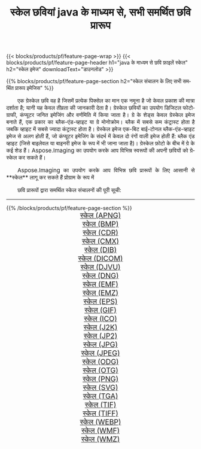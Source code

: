 ﻿---
title: स्केल छवियां java के माध्यम से, सभी समर्थित छवि प्रारूप 
weight: 3920
url: /hi/java/grayscale 
lang: hi
langdirlevel: 2
locales: zh-hans,ja,it,ru,de,es,fr,nl,id,lt,pl,pt,vi,tr,ko,zh-hant,ar,hi,th,sv,cs,uk,he
description: Aspose.Imaging का उपयोग करके आप java के माध्यम से आसानी से स्केल चित्र बना सकते हैं
---

{{< blocks/products/pf/feature-page-wrap >}}
{{< blocks/products/pf/feature-page-header h1="java के माध्यम से छवि फ़ाइलें स्केल" h2="स्केल इमेज" downloadText="डाउनलोड" >}}


{{% blocks/products/pf/feature-page-section  h2="स्केल संचालन के लिए सभी समर्थित प्रारूप इमेजिस" %}}
<p align="justify" style="text-indent:2em;font-size:15px;">
एक ग्रेस्केल छवि वह है जिसमें प्रत्येक पिक्सेल का मान एक नमूना है जो केवल प्रकाश की मात्रा दर्शाता है; यानी यह केवल तीव्रता की जानकारी देता है। ग्रेस्केल छवियों का उपयोग डिजिटल फोटोग्राफी, कंप्यूटर जनित इमेजिंग और वर्णमिति में किया जाता है। ग्रे के शेड्स केवल ग्रेस्केल इमेज बनाते हैं, एक प्रकार का ब्लैक-एंड-व्हाइट या ग्रे मोनोक्रोम। ब्लैक में सबसे कम कंट्रास्ट होता है जबकि व्हाइट में सबसे ज्यादा कंट्रास्ट होता है। ग्रेस्केल इमेज एक-बिट बाई-टोनल ब्लैक-एंड-व्हाइट इमेज से अलग होती हैं, जो कंप्यूटर इमेजिंग के संदर्भ में केवल दो रंगों वाली इमेज होती हैं: ब्लैक एंड व्हाइट (जिसे बाइलेवल या बाइनरी इमेज के रूप में भी जाना जाता है)। ग्रेस्केल फ़ोटो के बीच में ग्रे के कई शेड हैं। Aspose.Imaging का उपयोग करके आप विभिन्न स्वरूपों की अपनी छवियों को ग्रेस्केल कर सकते हैं।
</p>
<p align="justify" style="text-indent:2em;font-size:15px;">
Aspose.Imaging का उपयोग करके आप विभिन्न छवि प्रारूपों के लिए आसानी से **स्केल** लागू कर सकते हैं प्रोग्राम के रूप में
</p>
<p align="justify" style="text-indent:2em;font-size:15px;">
छवि प्रारूपों द्वारा समर्थित स्केल संचालनों की पूरी सूची:
</p>
<hr/>
{{% /blocks/products/pf/feature-page-section %}}
<div class="container-fluid productfamilypage bg-gray">
    <div class="convertypes bg-gray agp-content section">
        <div class="container">
		<div class="row other-converters" style="gap: 10px;font-size: 19px;text-align:center;">
		    <div class='col-md-2 other-converter remove-lp remove-rp'><a href="/imaging/hi/java/grayscale/apng" style="padding:15px;">स्केल (APNG)</a></div><div class='col-md-2 other-converter remove-lp remove-rp'><a href="/imaging/hi/java/grayscale/bmp" style="padding:15px;">स्केल (BMP)</a></div><div class='col-md-2 other-converter remove-lp remove-rp'><a href="/imaging/hi/java/grayscale/cdr" style="padding:15px;">स्केल (CDR)</a></div><div class='col-md-2 other-converter remove-lp remove-rp'><a href="/imaging/hi/java/grayscale/cmx" style="padding:15px;">स्केल (CMX)</a></div><div class='col-md-2 other-converter remove-lp remove-rp'><a href="/imaging/hi/java/grayscale/dib" style="padding:15px;">स्केल (DIB)</a></div><div class='col-md-2 other-converter remove-lp remove-rp'><a href="/imaging/hi/java/grayscale/dicom" style="padding:15px;">स्केल (DICOM)</a></div><div class='col-md-2 other-converter remove-lp remove-rp'><a href="/imaging/hi/java/grayscale/djvu" style="padding:15px;">स्केल (DJVU)</a></div><div class='col-md-2 other-converter remove-lp remove-rp'><a href="/imaging/hi/java/grayscale/dng" style="padding:15px;">स्केल (DNG)</a></div><div class='col-md-2 other-converter remove-lp remove-rp'><a href="/imaging/hi/java/grayscale/emf" style="padding:15px;">स्केल (EMF)</a></div><div class='col-md-2 other-converter remove-lp remove-rp'><a href="/imaging/hi/java/grayscale/emz" style="padding:15px;">स्केल (EMZ)</a></div><div class='col-md-2 other-converter remove-lp remove-rp'><a href="/imaging/hi/java/grayscale/eps" style="padding:15px;">स्केल (EPS)</a></div><div class='col-md-2 other-converter remove-lp remove-rp'><a href="/imaging/hi/java/grayscale/gif" style="padding:15px;">स्केल (GIF)</a></div><div class='col-md-2 other-converter remove-lp remove-rp'><a href="/imaging/hi/java/grayscale/ico" style="padding:15px;">स्केल (ICO)</a></div><div class='col-md-2 other-converter remove-lp remove-rp'><a href="/imaging/hi/java/grayscale/j2k" style="padding:15px;">स्केल (J2K)</a></div><div class='col-md-2 other-converter remove-lp remove-rp'><a href="/imaging/hi/java/grayscale/jp2" style="padding:15px;">स्केल (JP2)</a></div><div class='col-md-2 other-converter remove-lp remove-rp'><a href="/imaging/hi/java/grayscale/jpg" style="padding:15px;">स्केल (JPG)</a></div><div class='col-md-2 other-converter remove-lp remove-rp'><a href="/imaging/hi/java/grayscale/jpeg" style="padding:15px;">स्केल (JPEG)</a></div><div class='col-md-2 other-converter remove-lp remove-rp'><a href="/imaging/hi/java/grayscale/odg" style="padding:15px;">स्केल (ODG)</a></div><div class='col-md-2 other-converter remove-lp remove-rp'><a href="/imaging/hi/java/grayscale/otg" style="padding:15px;">स्केल (OTG)</a></div><div class='col-md-2 other-converter remove-lp remove-rp'><a href="/imaging/hi/java/grayscale/png" style="padding:15px;">स्केल (PNG)</a></div><div class='col-md-2 other-converter remove-lp remove-rp'><a href="/imaging/hi/java/grayscale/svg" style="padding:15px;">स्केल (SVG)</a></div><div class='col-md-2 other-converter remove-lp remove-rp'><a href="/imaging/hi/java/grayscale/tga" style="padding:15px;">स्केल (TGA)</a></div><div class='col-md-2 other-converter remove-lp remove-rp'><a href="/imaging/hi/java/grayscale/tif" style="padding:15px;">स्केल (TIF)</a></div><div class='col-md-2 other-converter remove-lp remove-rp'><a href="/imaging/hi/java/grayscale/tiff" style="padding:15px;">स्केल (TIFF)</a></div><div class='col-md-2 other-converter remove-lp remove-rp'><a href="/imaging/hi/java/grayscale/webp" style="padding:15px;">स्केल (WEBP)</a></div><div class='col-md-2 other-converter remove-lp remove-rp'><a href="/imaging/hi/java/grayscale/wmf" style="padding:15px;">स्केल (WMF)</a></div><div class='col-md-2 other-converter remove-lp remove-rp'><a href="/imaging/hi/java/grayscale/wmz" style="padding:15px;">स्केल (WMZ)</a></div>
                </div>
        </div>
    </div>
</div>
<br/>

